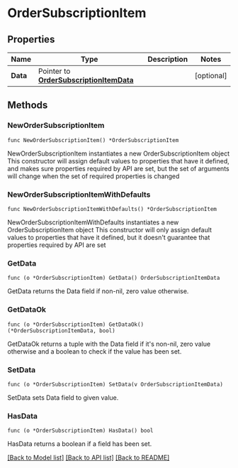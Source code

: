 # OrderSubscriptionItem

## Properties

Name | Type | Description | Notes
------------ | ------------- | ------------- | -------------
**Data** | Pointer to [**OrderSubscriptionItemData**](OrderSubscriptionItemData.md) |  | [optional] 

## Methods

### NewOrderSubscriptionItem

`func NewOrderSubscriptionItem() *OrderSubscriptionItem`

NewOrderSubscriptionItem instantiates a new OrderSubscriptionItem object
This constructor will assign default values to properties that have it defined,
and makes sure properties required by API are set, but the set of arguments
will change when the set of required properties is changed

### NewOrderSubscriptionItemWithDefaults

`func NewOrderSubscriptionItemWithDefaults() *OrderSubscriptionItem`

NewOrderSubscriptionItemWithDefaults instantiates a new OrderSubscriptionItem object
This constructor will only assign default values to properties that have it defined,
but it doesn't guarantee that properties required by API are set

### GetData

`func (o *OrderSubscriptionItem) GetData() OrderSubscriptionItemData`

GetData returns the Data field if non-nil, zero value otherwise.

### GetDataOk

`func (o *OrderSubscriptionItem) GetDataOk() (*OrderSubscriptionItemData, bool)`

GetDataOk returns a tuple with the Data field if it's non-nil, zero value otherwise
and a boolean to check if the value has been set.

### SetData

`func (o *OrderSubscriptionItem) SetData(v OrderSubscriptionItemData)`

SetData sets Data field to given value.

### HasData

`func (o *OrderSubscriptionItem) HasData() bool`

HasData returns a boolean if a field has been set.


[[Back to Model list]](../README.md#documentation-for-models) [[Back to API list]](../README.md#documentation-for-api-endpoints) [[Back to README]](../README.md)


